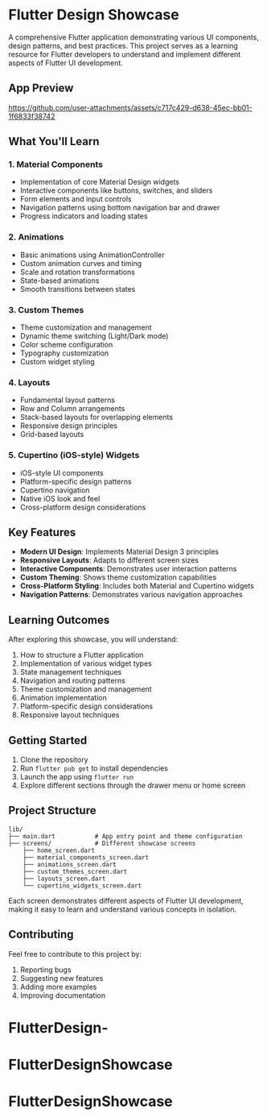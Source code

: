 # Flutter Design Showcase

A comprehensive Flutter application demonstrating various UI components, design patterns, and best practices. This project serves as a learning resource for Flutter developers to understand and implement different aspects of Flutter UI development.

## App Preview

https://github.com/user-attachments/assets/c717c429-d638-45ec-bb01-1f6833f38742

## What You'll Learn

### 1. Material Components

- Implementation of core Material Design widgets
- Interactive components like buttons, switches, and sliders
- Form elements and input controls
- Navigation patterns using bottom navigation bar and drawer
- Progress indicators and loading states

### 2. Animations

- Basic animations using AnimationController
- Custom animation curves and timing
- Scale and rotation transformations
- State-based animations
- Smooth transitions between states

### 3. Custom Themes

- Theme customization and management
- Dynamic theme switching (Light/Dark mode)
- Color scheme configuration
- Typography customization
- Custom widget styling

### 4. Layouts

- Fundamental layout patterns
- Row and Column arrangements
- Stack-based layouts for overlapping elements
- Responsive design principles
- Grid-based layouts

### 5. Cupertino (iOS-style) Widgets

- iOS-style UI components
- Platform-specific design patterns
- Cupertino navigation
- Native iOS look and feel
- Cross-platform design considerations

## Key Features

- **Modern UI Design**: Implements Material Design 3 principles
- **Responsive Layouts**: Adapts to different screen sizes
- **Interactive Components**: Demonstrates user interaction patterns
- **Custom Theming**: Shows theme customization capabilities
- **Cross-Platform Styling**: Includes both Material and Cupertino widgets
- **Navigation Patterns**: Demonstrates various navigation approaches

## Learning Outcomes

After exploring this showcase, you will understand:

1. How to structure a Flutter application
2. Implementation of various widget types
3. State management techniques
4. Navigation and routing patterns
5. Theme customization and management
6. Animation implementation
7. Platform-specific design considerations
8. Responsive layout techniques

## Getting Started

1. Clone the repository
2. Run `flutter pub get` to install dependencies
3. Launch the app using `flutter run`
4. Explore different sections through the drawer menu or home screen

## Project Structure

```
lib/
├── main.dart           # App entry point and theme configuration
├── screens/            # Different showcase screens
    ├── home_screen.dart
    ├── material_components_screen.dart
    ├── animations_screen.dart
    ├── custom_themes_screen.dart
    ├── layouts_screen.dart
    └── cupertino_widgets_screen.dart
```

Each screen demonstrates different aspects of Flutter UI development, making it easy to learn and understand various concepts in isolation.

## Contributing

Feel free to contribute to this project by:

1. Reporting bugs
2. Suggesting new features
3. Adding more examples
4. Improving documentation

# FlutterDesign-

# FlutterDesignShowcase
# FlutterDesignShowcase
